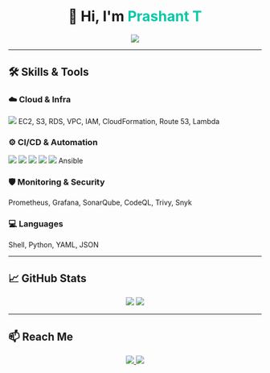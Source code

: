 <h1 align="center">
  👋 Hi, I'm <span style="color:#00C9A7;">Prashant T</span>
</h1>

<p align="center">
  <img src="https://readme-typing-svg.herokuapp.com?font=Fira+Code&size=24&duration=4000&pause=1000&color=00C9A7&center=true&width=440&lines=🚀+AWS+DevOps+Engineer;🔁+CI%2FCD+Automation+Expert;☁️+Cloud+Infra+Enthusiast;🔐+ Security+%7C+Monitoring+%7C+Optimization" />
</p>

---

## 🛠️ Skills & Tools

### ☁️ Cloud & Infra  
<img src="https://img.shields.io/badge/AWS-%23FF9900?style=for-the-badge&logo=amazonaws&logoColor=white"/>  
EC2, S3, RDS, VPC, IAM, CloudFormation, Route 53, Lambda

### ⚙️ CI/CD & Automation  
<img src="https://img.shields.io/badge/Jenkins-%23D24939?style=flat-square&logo=Jenkins&logoColor=white"/>
<img src="https://img.shields.io/badge/GitHub_Actions-2088FF?style=flat-square&logo=github-actions&logoColor=white"/>
<img src="https://img.shields.io/badge/Terraform-7B42BC?style=flat-square&logo=terraform&logoColor=white"/>
<img src="https://img.shields.io/badge/Docker-2496ED?style=flat-square&logo=docker&logoColor=white"/>
<img src="https://img.shields.io/badge/Kubernetes-326CE5?style=flat-square&logo=kubernetes&logoColor=white"/>  
Ansible

### 🛡️ Monitoring & Security  
Prometheus, Grafana, SonarQube, CodeQL, Trivy, Snyk

### 💻 Languages  
Shell, Python, YAML, JSON

---

## 📈 GitHub Stats

<p align="center">
  <img src="https://github-readme-stats.vercel.app/api?username=prashantt597&show_icons=true&theme=react&hide_border=true" />
  <img src="https://github-readme-stats.vercel.app/api/top-langs/?username=prashantt597&layout=compact&theme=react&hide_border=true" />
</p>

---

## 📫 Reach Me

<p align="center">
  <a href="https://linkedin.com/in/prashantt597">
    <img src="https://img.shields.io/badge/LinkedIn-%230077B5.svg?style=for-the-badge&logo=linkedin&logoColor=white"/>
  </a>
  <a href="mailto:prashanttakkalaki1@gmail.com">
    <img src="https://img.shields.io/badge/Gmail-D14836?style=for-the-badge&logo=gmail&logoColor=white"/>
  </a>
</p>
